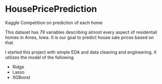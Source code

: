 # HousePricePrediction
Kaggle Competition on prediction of each home

This dataset has 79 variables describing almost every aspect of residentail homes in Ames, Iowa. It is our goal to predict house sale prices based on that.

I started this project with simple EDA and data cleaning and engineering.
It utilizes the model of the following
- Ridge
- Lasso
- XGBoost

